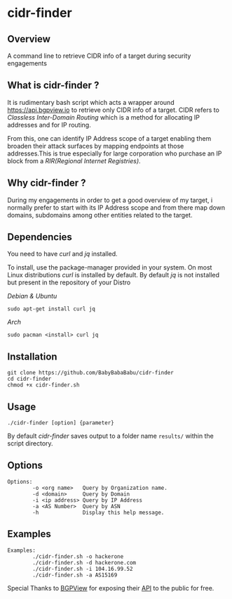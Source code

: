 cidr-finder
========

## Overview 

A command line to retrieve CIDR info of a target during security engagements

## What is **cidr-finder** ?

It is rudimentary bash script which acts a wrapper around https://api.bgpview.io to retrieve only CIDR info of a target.
CIDR refers to *Classless Inter-Domain Routing* which is a method for allocating IP addresses and for IP routing.

From this, one can identify IP Address scope of a target enabling them broaden their attack surfaces by mapping endpoints at those addresses.This is true
especially for large corporation who purchase an IP block from a _RIR(Regional Internet Registries)_.

## Why **cidr-finder** ?

During my engagements in order to get a good overview of my target,
i normally prefer to start with its IP Address scope and from there
map down domains, subdomains among other entities related to the target.


## **Dependencies**

You need to have _curl_ and _jq_ installed.

To install, use the package-manager provided in your system.
On most Linux distributions _curl_ is installed by default. By default _jq_ is not installed but present in the repository of your Distro 

*Debian & Ubuntu*

`sudo apt-get install curl jq`

*Arch*

`sudo pacman <install> curl jq`


Installation
------------
```
git clone https://github.com/BabyBabaBabu/cidr-finder
cd cidr-finder
chmod +x cidr-finder.sh

```

Usage
-----

```
./cidr-finder [option] {parameter}

```

By default _cidr-finder_ saves output to a folder name `results/` within the script directory.

Options
-------

```
Options:
        -o <org name>   Query by Organization name.
        -d <domain>     Query by Domain
        -i <ip address> Query by IP Address
        -a <AS Number>  Query by ASN
        -h              Display this help message.

```

Examples
--------

```
Examples:
        ./cidr-finder.sh -o hackerone
        ./cidr-finder.sh -d hackerone.com
        ./cidr-finder.sh -i 104.16.99.52
        ./cidr-finder.sh -a AS15169

```

Special Thanks to [BGPView](https://bgpview.io/) for exposing their [API](https://api.bgpview.io) to the public for free.



